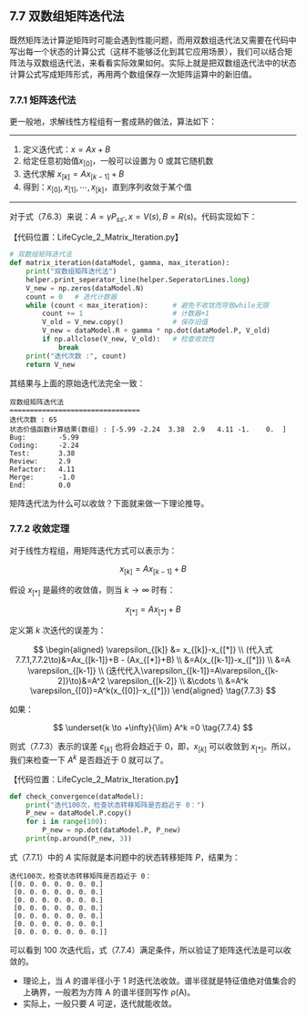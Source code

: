 
## 7.7 双数组矩阵迭代法

既然矩阵法计算逆矩阵时可能会遇到性能问题，而用双数组迭代法又需要在代码中写出每一个状态的计算公式（这样不能够泛化到其它应用场景），我们可以结合矩阵法与双数组迭代法，来看看实际效果如何。实际上就是把双数组迭代法中的状态计算公式写成矩阵形式，再用两个数组保存一次矩阵运算中的新旧值。

### 7.7.1 矩阵迭代法

更一般地，求解线性方程组有一套成熟的做法，算法如下：

---

1. 定义迭代式：$x=Ax+B$
2. 给定任意初始值$x_{[0]}$，一般可以设置为 0 或其它随机数
3. 迭代求解 $x_{[k]}=Ax_{[k-1]}+B$
4. 得到：$x_{[0]},x_{[1]},\cdots,x_{[k]}$，直到序列收敛于某个值

---

对于式（7.6.3）来说：$A = \gamma P_{ss'}, x=V(s), B=R(s)$。代码实现如下：

【代码位置：LifeCycle_2_Matrix_Iteration.py】

```Python
# 双数组矩阵迭代法
def matrix_iteration(dataModel, gamma, max_iteration):
    print("双数组矩阵迭代法")
    helper.print_seperator_line(helper.SeperatorLines.long)
    V_new = np.zeros(dataModel.N)
    count = 0   # 迭代计数器
    while (count < max_iteration):      # 避免不收敛而导致while无限
        count += 1                      # 计数器+1
        V_old = V_new.copy()            # 保存旧值
        V_new = dataModel.R + gamma * np.dot(dataModel.P, V_old)
        if np.allclose(V_new, V_old):   # 检查收敛性
            break
    print("迭代次数 :", count)
    return V_new
```

其结果与上面的原始迭代法完全一致：

```
双数组矩阵迭代法
================================
迭代次数 : 65
状态价值函数计算结果(数组) : [-5.99 -2.24  3.38  2.9   4.11 -1.    0.  ]
Bug:        -5.99
Coding:     -2.24
Test:       3.38
Review:     2.9
Refactor:   4.11
Merge:      -1.0
End:        0.0
```

矩阵迭代法为什么可以收敛？下面就来做一下理论推导。

### 7.7.2 收敛定理

对于线性方程组，用矩阵迭代方式可以表示为：

$$
x_{[k]}=Ax_{[k-1]}+B \tag{7.7.1}
$$ 

假设 $x_{[*]}$ 是最终的收敛值，则当 $k \to \infty$ 时有：

$$
x_{[*]}=Ax_{[*]}+B \tag{7.7.2}
$$

定义第 $k$ 次迭代的误差为：

$$
\begin{aligned}
\varepsilon_{[k]} &= x_{[k]}-x_{[*]}
\\
(代入式7.7.1,7.7.2\to)&=Ax_{[k-1]}+B - (Ax_{[*]}+B)
\\
&=A(x_{[k-1]}-x_{[*]})
\\
&=A \varepsilon_{[k-1]}
\\
(迭代代入\varepsilon_{[k-1]}=A\varepsilon_{[k-2]}\to)&=A^2 \varepsilon_{[k-2]}
\\
&\cdots
\\
&=A^k \varepsilon_{[0]}=A^k(x_{[0]}-x_{[*]})
\end{aligned}
\tag{7.7.3}
$$

如果：

$$
\underset{k \to +\infty}{\lim} A^k =0 \tag{7.7.4}
$$

则式（7.7.3）表示的误差 $\varepsilon_{[k]}$ 也将会趋近于 0，即，$x_{[k]}$ 可以收敛到 $x_{[*]}$。所以，我们来检查一下 $A^k$ 是否趋近于 0 就可以了。

【代码位置：LifeCycle_2_Matrix_Iteration.py】

```Python
def check_convergence(dataModel):
    print("迭代100次，检查状态转移矩阵是否趋近于 0：")
    P_new = dataModel.P.copy()
    for i in range(100):
        P_new = np.dot(dataModel.P, P_new)
    print(np.around(P_new, 3))
```
式（7.7.1）中的 $A$ 实际就是本问题中的状态转移矩阵 $P$，结果为：
```
迭代100次，检查状态转移矩阵是否趋近于 0：
[[0. 0. 0. 0. 0. 0. 0.]
 [0. 0. 0. 0. 0. 0. 0.]
 [0. 0. 0. 0. 0. 0. 0.]
 [0. 0. 0. 0. 0. 0. 0.]
 [0. 0. 0. 0. 0. 0. 0.]
 [0. 0. 0. 0. 0. 0. 0.]
 [0. 0. 0. 0. 0. 0. 0.]]
```
可以看到 100 次迭代后，式（7.7.4）满足条件，所以验证了矩阵迭代法是可以收敛的。

- 理论上，当 $A$ 的谱半径小于 1 时迭代法收敛。谱半径就是特征值绝对值集合的上确界，一般若为方阵 A 的谱半径则写作 ρ(A)。
- 实际上，一般只要 $A$ 可逆，迭代就能收敛。

